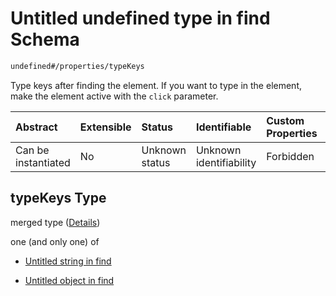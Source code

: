 # Untitled undefined type in find Schema

```txt
undefined#/properties/typeKeys
```

Type keys after finding the element. If you want to type in the element, make the element active with the `click` parameter.

| Abstract            | Extensible | Status         | Identifiable            | Custom Properties | Additional Properties | Access Restrictions | Defined In                                                           |
| :------------------ | :--------- | :------------- | :---------------------- | :---------------- | :-------------------- | :------------------ | :------------------------------------------------------------------- |
| Can be instantiated | No         | Unknown status | Unknown identifiability | Forbidden         | Allowed               | none                | [find\_v2.schema.json\*](find_v2.schema.json "open original schema") |

## typeKeys Type

merged type ([Details](find_v2-properties-typekeys.md))

one (and only one) of

*   [Untitled string in find](find_v2-properties-typekeys-oneof-0.md "check type definition")

*   [Untitled object in find](find_v2-properties-typekeys-oneof-1.md "check type definition")
